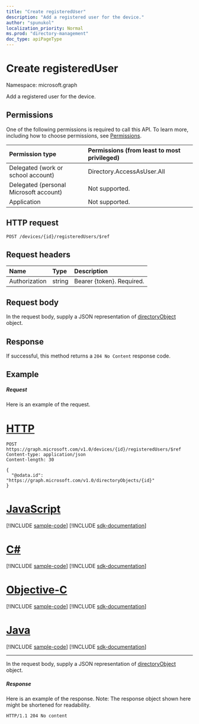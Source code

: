 ```yaml
---
title: "Create registeredUser"
description: "Add a registered user for the device."
author: "spunukol"
localization_priority: Normal
ms.prod: "directory-management"
doc_type: apiPageType
---
```


# Create registeredUser

Namespace: microsoft.graph

Add a registered user for the device.

## Permissions
One of the following permissions is required to call this API. To learn more, including how to choose permissions, see [Permissions](/graph/permissions-reference).


|Permission type      | Permissions (from least to most privileged)              |
|:--------------------|:---------------------------------------------------------|
|Delegated (work or school account) | Directory.AccessAsUser.All |
|Delegated (personal Microsoft account) | Not supported.    |
|Application | Not supported. |

## HTTP request
<!-- { "blockType": "ignored" } -->
```http
POST /devices/{id}/registeredUsers/$ref

```
## Request headers
| Name       | Type | Description|
|:---------------|:--------|:----------|
| Authorization  | string  | Bearer {token}. Required. |

## Request body
In the request body, supply a JSON representation of [directoryObject](../resources/directoryobject.md) object.

## Response

If successful, this method returns a `204 No Content` response code.

## Example
##### Request
Here is an example of the request.

# [HTTP](#tab/http)
<!-- {
  "blockType": "request",
  "name": "create_directoryobject_from_device_2"
}-->
```http
POST https://graph.microsoft.com/v1.0/devices/{id}/registeredUsers/$ref
Content-type: application/json
Content-length: 30

{
  "@odata.id": "https://graph.microsoft.com/v1.0/directoryObjects/{id}"
}
```
# [JavaScript](#tab/javascript)
[!INCLUDE [sample-code](../includes/snippets/javascript/create-directoryobject-from-device-2-javascript-snippets.md)]
[!INCLUDE [sdk-documentation](../includes/snippets/snippets-sdk-documentation-link.md)]

# [C#](#tab/csharp)
[!INCLUDE [sample-code](../includes/snippets/csharp/create-directoryobject-from-device-2-csharp-snippets.md)]
[!INCLUDE [sdk-documentation](../includes/snippets/snippets-sdk-documentation-link.md)]

# [Objective-C](#tab/objc)
[!INCLUDE [sample-code](../includes/snippets/objc/create-directoryobject-from-device-2-objc-snippets.md)]
[!INCLUDE [sdk-documentation](../includes/snippets/snippets-sdk-documentation-link.md)]

# [Java](#tab/java)
[!INCLUDE [sample-code](../includes/snippets/java/create-directoryobject-from-device-2-java-snippets.md)]
[!INCLUDE [sdk-documentation](../includes/snippets/snippets-sdk-documentation-link.md)]

---

In the request body, supply a JSON representation of [directoryObject](../resources/directoryobject.md) object.
##### Response
Here is an example of the response. Note: The response object shown here might be shortened for readability.
<!-- {
  "blockType": "response"
} -->
```http
HTTP/1.1 204 No content
```

<!-- uuid: 8fcb5dbc-d5aa-4681-8e31-b001d5168d79
2015-10-25 14:57:30 UTC -->
<!-- {
  "type": "#page.annotation",
  "description": "Create registeredUser",
  "keywords": "",
  "section": "documentation",
  "tocPath": "",
  "suppressions": [
  ]
}-->

